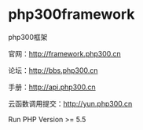 # php300framework
php300框架

官网：http://framework.php300.cn

论坛：http://bbs.php300.cn

手册：http://api.php300.cn

云函数调用提交：http://yun.php300.cn

Run PHP Version >= 5.5
